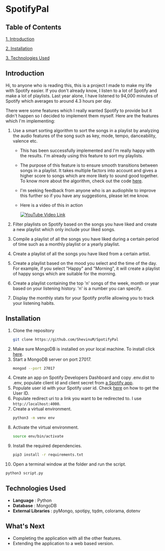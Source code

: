 # SpotifyPal

## Table of Contents
[1. Introduction](#introduction)

[2. Installation](#installation)

[3. Technologies Used](#technologies-used)

## Introduction

Hi, to anyone who is reading this, this is a project I made to make my life with Spotify easier. If you don't already know, I listen to a lot of Spotify and make a lot of playlists. Last year alone, I have listened to 94,000 minutes of Spotify which averages to around 4.3 hours per day. 

There were some features which I really wanted Spotify to provide but it didn't happen so I decided to implement them myself. Here are the features which I'm implementing:

1. Use a smart sorting algorithm to sort the songs in a playlist by analyzing the audio features of the song such as key, mode, tempo, danceability, valence etc.
    
    - This has been successfully implemented and I'm really happy with the results. I'm already using this feature to sort my playlists.
    - The purpose of this feature is to ensure smooth transitions between songs in a playlist. It takes multiple factors into account and gives a higher score to songs which are more likely to sound good together. To know more about the algorithm, check out the code [here](utils/smartSort.py).
    - I'm seeking feedback from anyone who is an audiophile to improve this further so if you have any suggestions, please let me know.
    - Here is a video of this in action
      
       [![YouTube Video Link](http://img.youtube.com/vi/wpz8aKC1W-k/0.jpg)](https://www.youtube.com/watch?v=wpz8aKC1W-k)

2. Filter playlists on Spotify based on the songs you have liked and create a new playlist which only include your liked songs.

3. Compile a playlist of all the songs you have liked during a certain period of time such as a monthly playlist or a yearly playlist.

4. Create a playlist of all the songs you have liked from a certain artist.

5. Create a playlist based on the mood you select and the time of the day. For example, if you select "Happy" and "Morning", it will create a playlist of happy songs which are suitable for the morning.

6. Create a playlist containing the top 'n' songs of the week, month or year based on your listening history. 'n' is a number you can specify.

7. Display the monthly stats for your Spotify profile allowing you to track your listening habits.
 

## Installation

1. Clone the repository
    ```bash
    git clone https://github.com/ShevinuM/SpotifyPal
    ```
2. Make sure MongoDB is installed on your local machine. To install click [here](https://www.mongodb.com/docs/manual/installation/).
3. Start a MongoDB server on port 27017.
   ```bash
   mongod --port 27017
   ```
4. Create an app on Spotify Developers Dashboard and copy .env.dist to .env, populate client id and client secret from [a Spotify app](https://developer.spotify.com/documentation/web-api/concepts/apps).
5. Populate user id with your Spotify user id. Check [here](https://community.spotify.com/t5/FAQs/Can-t-remember-login-details-How-do-I-find-my-user-ID-and-the/ta-p/5182392) on how to get the User ID.
6. Populate redirect uri to a link you want to be redirected to. I use ```http://localhost:4000```.
7. Create a virtual environment.
   ```bash
   python3 -m venv env
   ```
8. Activate the virtual environment.
    ```bash
    source env/bin/activate
    ```
9. Install the required dependencies.
   ```bash
   pip3 install -r requirements.txt
   ```
10. Open a terminal window at the folder and run the script.
   ```bash
   python3 script.py
   ```


## Technologies Used
- **Language** : Python
- **Database** : MongoDB
- **External Libraries** : pyMongo, spotipy, tqdm, colorama, dotenv


## What's Next
- Completing the application with all the other features.
- Extending the application to a web based version.
